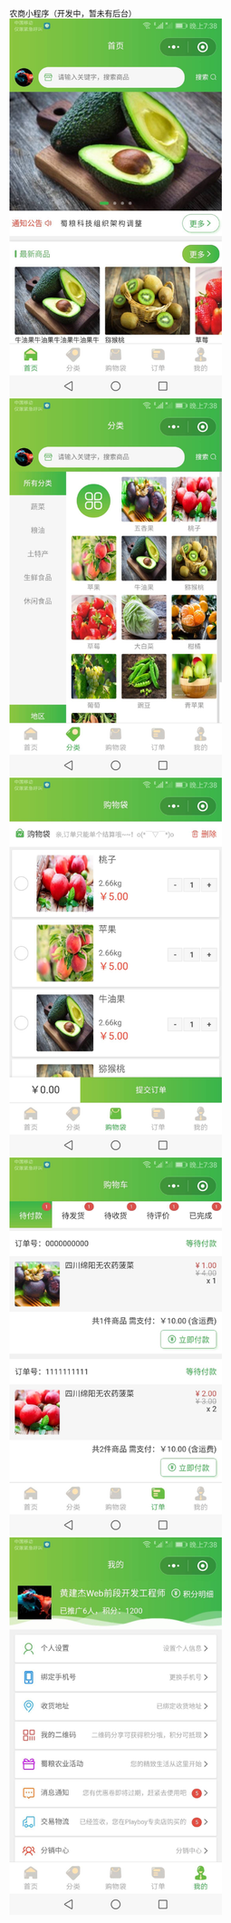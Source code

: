 农商小程序（开发中，暂未有后台）
<img src="https://github.com/h8877253/nongshang/blob/master/images/other/showphoto1.jpg" width="375" alt="首页">
<img src="https://github.com/h8877253/nongshang/blob/master/images/other/showphoto2.jpg" width="375" alt="首页">
<img src="https://github.com/h8877253/nongshang/blob/master/images/other/showphoto3.jpg" width="375" alt="首页">
<img src="https://github.com/h8877253/nongshang/blob/master/images/other/showphoto4.jpg" width="375" alt="首页">
<img src="https://github.com/h8877253/nongshang/blob/master/images/other/showphoto5.jpg" width="375" alt="首页">
